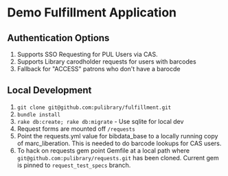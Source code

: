# Demo Fulfillment Application

## Authentication Options
1. Supports SSO Requesting for PUL Users via CAS.
2. Supports Library carodholder requests for users with barcodes
3. Fallback for "ACCESS" patrons who don't have a barocde

## Local Development
1. ```git clone git@github.com:pulibrary/fulfillment.git```
2. ```bundle install```
3. ```rake db:create; rake db:migrate``` - Use sqlite for local dev
4. Request forms are mounted off ```/requests```
5. Point the requests.yml value for bibdata_base to a locally running copy of marc_liberation. This is needed to do barcode lookups for CAS users. 
6. To hack on requests gem point Gemfile at a local path where ```git@github.com:pulibrary/requests.git``` has been cloned. Current gem is pinned to ```request_test_specs``` branch. 